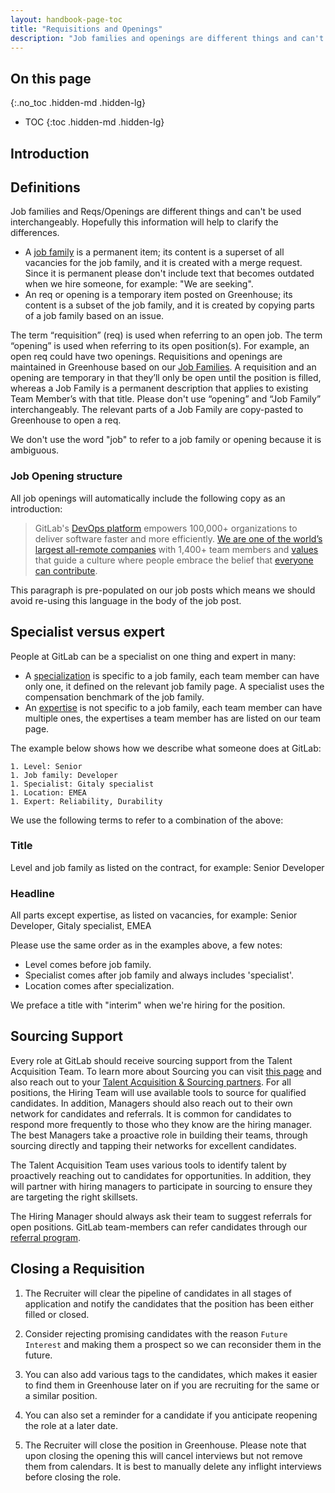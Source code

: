 ```yaml
---
layout: handbook-page-toc
title: "Requisitions and Openings"
description: "Job families and openings are different things and can't be used interchangeably. Hopefully this information will help to clarify the differences."
---
```


## On this page
{:.no_toc .hidden-md .hidden-lg}

- TOC
{:toc .hidden-md .hidden-lg}

## Introduction

## Definitions

Job families and Reqs/Openings are different things and can't be used interchangeably. Hopefully this information will help to clarify the differences.

- A [job family](/job-families) is a permanent item; its content is a superset of all vacancies for the job family, and it is created with a merge request. Since it is permanent please don't include text that becomes outdated when we hire someone, for example: "We are seeking".
- An req or opening is a temporary item posted on Greenhouse; its content is a subset of the job family, and it is created by copying parts of a job family based on an issue.

The term “requisition” (req) is used when referring to an open job. The term “opening” is used when referring to its open position(s). For example, an open req could have two openings. Requisitions and openings are maintained in Greenhouse based on our [Job Families](/handbook/hiring/job-families). A requisition and an opening are temporary in that they’ll only be open until the position is filled, whereas a Job Family is a permanent description that applies to existing Team Member’s with that title. Please don't use “opening” and “Job Family” interchangeably. The relevant parts of a Job Family are copy-pasted to Greenhouse to open a req.

We don't use the word "job" to refer to a job family or opening because it is ambiguous.

### Job Opening structure

All job openings will automatically include the following copy as an introduction:

> GitLab's [DevOps platform](https://about.gitlab.com/solutions/devops-platform/) empowers 100,000+ organizations to deliver software faster and more efficiently. [We are one of the world’s largest all-remote companies](https://about.gitlab.com/company/culture/all-remote/guide/) with 1,400+ team members and [values](https://about.gitlab.com/handbook/values/) that guide a culture where people embrace the belief that [everyone can contribute](https://about.gitlab.com/company/mission/).

This paragraph is pre-populated on our job posts which means we should avoid re-using this language in the body of the job post.

## Specialist versus expert

People at GitLab can be a specialist on one thing and expert in many:

- A [specialization](/company/team/structure/#specialist) is specific to a job family, each team member can have only one, it defined on the relevant job family page. A specialist uses the compensation benchmark of the job family.
- An [expertise](/company/team/structure/#expert) is not specific to a job family, each team member can have multiple ones, the expertises a team member has are listed on our team page.

The example below shows how we describe what someone does at GitLab:

```
1. Level: Senior
1. Job family: Developer
1. Specialist: Gitaly specialist
1. Location: EMEA
1. Expert: Reliability, Durability
```

We use the following terms to refer to a combination of the above:

### Title

Level and job family as listed on the contract, for example: Senior Developer

### Headline

All parts except expertise, as listed on vacancies, for example: Senior Developer, Gitaly specialist, EMEA

Please use the same order as in the examples above, a few notes:

- Level comes before job family.
- Specialist comes after job family and always includes 'specialist'.
- Location comes after specialization.

We preface a title with "interim" when we're hiring for the position.



## Sourcing Support

Every role at GitLab should receive sourcing support from the Talent Acquisition Team. To learn more about Sourcing you can visit [this page](/handbook/hiring/sourcing/) and also reach out to your [Talent Acquisition & Sourcing partners](/handbook/hiring/recruiting-alignment/).
For all positions, the Hiring Team will use available tools to source for qualified candidates. In addition, Managers should also reach out to their own network for candidates and referrals. It is common for candidates to respond more frequently to those who they know are the hiring manager. The best Managers take a proactive role in building their teams, through sourcing directly and tapping their networks for excellent candidates.

The Talent Acquisition Team uses various tools to identify talent by proactively reaching out to candidates for opportunities. In addition, they will partner with hiring managers to participate in sourcing to ensure they are targeting the right skillsets.

The Hiring Manager should always ask their team to suggest referrals for open positions. GitLab team-members can refer candidates through our [referral program](/handbook/incentives/#referral-bonuses).

## Closing a Requisition

1. The Recruiter will clear the pipeline of candidates in all stages of application and notify the candidates that the position has been either filled or closed.

1. Consider rejecting promising candidates with the reason `Future Interest` and making them a prospect so we can reconsider them in the future.

1. You can also add various tags to the candidates, which makes it easier to find them in Greenhouse later on if you are recruiting for the same or a similar position.

1. You can also set a reminder for a candidate if you anticipate reopening the role at a later date.

1. The Recruiter will close the position in Greenhouse. Please note that upon closing the opening this will cancel interviews but not remove them from calendars. It is best to manually delete any inflight interviews before closing the role.
